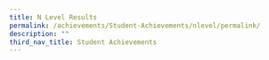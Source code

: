 ```yaml
---
title: N Level Results
permalink: /achievements/Student-Achievements/nlevel/permalink/
description: ""
third_nav_title: Student Achievements
---
```

